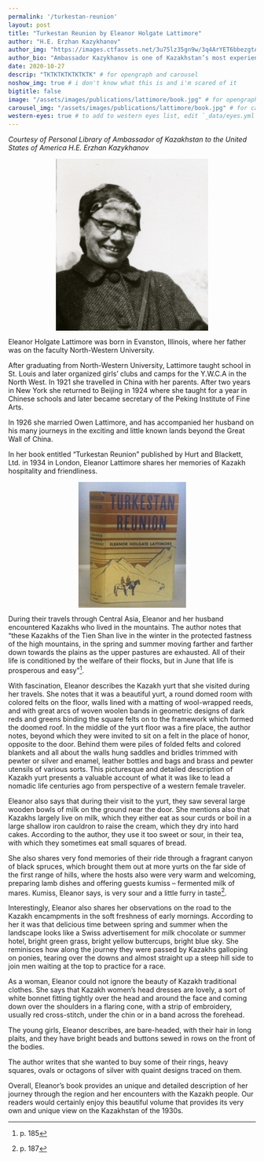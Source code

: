 ```yaml
---
permalink: '/turkestan-reunion'
layout: post
title: "Turkestan Reunion by Eleanor Holgate Lattimore"
author: "H.E. Erzhan Kazykhanov"
author_img: "https://images.ctfassets.net/3u75lz35gn9w/3q4ArYET6bbezgtAY4AH1T/33b7a5077aa48a22c62cba01db4f95be/Ambassador_Erzhan_Kazykhanov.jpg"
author_bio: "Ambassador Kazykhanov is one of Kazakhstan’s most experienced diplomats. Prior to his appointment as the Ambassador to the U.S., Ambassador Kazykhanov served as Foreign Minister and Ambassador to the United Kingdom of Great Britain & Northern Ireland."
date: 2020-10-27
descrip: "TKTKTKTKTKTKTK" # for opengraph and carousel
noshow_img: true # i don't know what this is and i'm scared of it
bigtitle: false
image: "/assets/images/publications/lattimore/book.jpg" # for opengraph
carousel_img: "/assets/images/publications/lattimore/book.jpg" # for carousel
western-eyes: true # to add to western eyes list, edit `_data/eyes.yml`
---
```


<style>
    div.post-inline-img > img {
        height: 100%;
    }

    div.post-inline-img {
        display: inline;
        width: content;
        height: 225px;
    }

    img.portrait {
        height: 350px;
        max-width: 100%;
        margin: 10px auto;
        display: block;
    }

    img.book {
        max-width: 65%;
        margin: 10px auto;
        display: block;
    }

    blockquote {
        text-align: center;
        font-size: 1.2em;
        color: #cc5500;
        font-style: italic;
    }
</style>

*Courtesy of Personal Library of Ambassador of Kazakhstan to the United States of America H.E. Erzhan Kazykhanov*

<img class="portrait" src="/assets/images/publications/lattimore/lattimore.jpg" alt="Eleanor Holgate Lattimore headshot">

Eleanor Holgate Lattimore was born in Evanston, Illinois, where her father was on the faculty North-Western University.

After graduating from North-Western University, Lattimore taught school in St. Louis and later organized girls’ clubs and camps for the Y.W.C.A in the North West. In 1921 she travelled in China with her parents. After two years in New York she returned to Beijing in 1924 where she taught for a year in Chinese schools and later became secretary of the Peking Institute of Fine Arts.

In 1926 she married Owen Lattimore, and has accompanied her husband on his many journeys in the exciting and little known lands beyond the Great Wall of China.

In her book entitled “Turkestan Reunion” published by Hurt and Blackett, Ltd. in 1934 in London, Eleanor Lattimore shares her memories of Kazakh hospitality and friendliness.

<img class="book" src="/assets/images/publications/lattimore/book.jpg" alt="Turkestan Reunion book jacket">

During their travels through Central Asia, Eleanor and her husband encountered Kazakhs who lived in the mountains. The author notes that “these Kazakhs of the Tien Shan live in the winter in the protected fastness of the high mountains, in the spring  and summer moving farther and farther down towards the plains as the upper pastures are exhausted. All of their life is conditioned by the welfare of their flocks, but in June that life is prosperous and easy”[^1].

[^1]: p. 185

With fascination, Eleanor describes the Kazakh yurt that she visited during her travels. She notes that it was a beautiful yurt, a round domed room with colored felts on the floor, walls lined with a matting of wool-wrapped reeds, and with great arcs of woven woolen bands in geometric designs of dark reds and greens binding the square felts on to the framework which formed the doomed roof. In the middle of the yurt floor was a fire place, the author notes, beyond which they were invited to sit on a felt in the place of honor, opposite to the door. Behind them were piles of folded felts and colored blankets and all about the walls hung saddles and bridles trimmed with pewter or silver and enamel, leather bottles and bags and brass and pewter utensils of various sorts. This picturesque and detailed description of Kazakh yurt presents a valuable account of what it was like to lead a nomadic life centuries ago from perspective of a western female traveler.

Eleanor also says that during their visit to the yurt, they saw several large wooden bowls of milk on the ground near the door. She mentions also that Kazakhs largely live on milk, which they either eat as sour curds or boil in a large shallow iron cauldron to raise the cream, which they dry into hard cakes. According to the author, they use it too sweet or sour, in their tea, with which they sometimes eat small squares of bread.

She also shares very fond memories of their ride through a fragrant canyon of black spruces, which brought them out at more yurts on the far side of the first range of hills, where the hosts also were very warm and welcoming, preparing lamb dishes and offering guests kumiss – fermented milk of mares.  Kumiss, Eleanor says, is very sour and a little furry in taste[^2].

[^2]: p. 187

Interestingly, Eleanor also shares her observations on the road to the Kazakh encampments in the soft freshness of early mornings. According to her it was that delicious time between spring and summer when the landscape looks like a Swiss advertisement for milk chocolate or summer hotel, bright green grass, bright yellow buttercups, bright blue sky. She reminisces how along the journey they were passed by Kazakhs galloping on ponies, tearing over the downs and almost straight up a steep hill side to join men waiting at the top to practice for a race.

As a woman, Eleanor could not ignore the beauty of Kazakh traditional clothes. She says that Kazakh women’s head dresses are lovely, a sort of white bonnet fitting tightly over the head and around the face and coming down over the shoulders in a flaring cone, with a strip of embroidery, usually red cross-stitch, under the chin or in a band across the forehead.

The young girls, Eleanor describes, are bare-headed, with their hair in long plaits, and they have bright beads and buttons sewed in rows on the front of the bodies.

The author writes that she wanted to buy some of their rings, heavy squares, ovals or octagons of silver with quaint designs traced on them.

Overall, Eleanor’s book provides an unique and detailed description of her journey through the region and her encounters with the Kazakh people. Our readers would certainly enjoy this beautiful volume that provides its very own and unique view on the Kazakhstan of the 1930s.